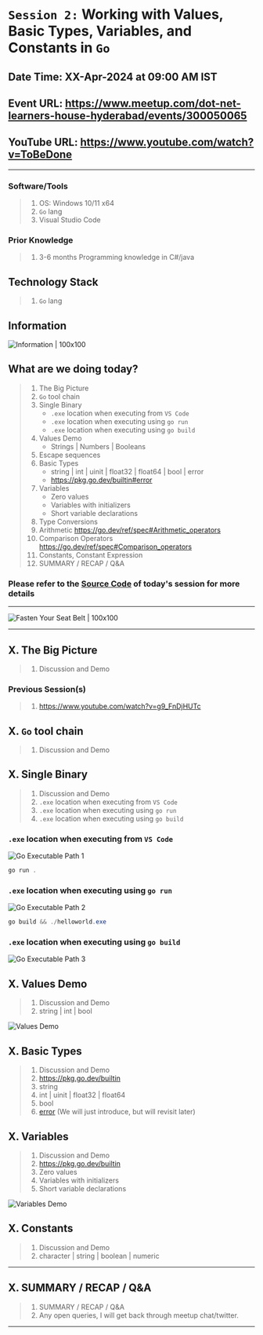 # `Session 2:` Working with Values, Basic Types, Variables, and Constants in `Go`

## Date Time: XX-Apr-2024 at 09:00 AM IST

## Event URL: <https://www.meetup.com/dot-net-learners-house-hyderabad/events/300050065>

## YouTube URL: <https://www.youtube.com/watch?v=ToBeDone>

<!-- ![Viswanatha Swamy P K |150x150](../images/S1/ViswanathaSwamyPK.PNG) -->

---

### Software/Tools

> 1. OS: Windows 10/11 x64
> 1. `Go` lang
> 1. Visual Studio Code

### Prior Knowledge

> 1. 3-6 months Programming knowledge in C#/java

## Technology Stack

> 1. `Go` lang

## Information

![Information | 100x100](../images/Information.PNG)

## What are we doing today?

> 1. The Big Picture
> 1. `Go` tool chain
> 1. Single Binary
>    - `.exe` location when executing from `VS Code`
>    - `.exe` location when executing using `go run`
>    - `.exe` location when executing using `go build`
> 1. Values Demo
>    - Strings | Numbers | Booleans
> 1. Escape sequences
> 1. Basic Types
>    - string | int | uinit | float32 | float64 | bool | error
>    - <https://pkg.go.dev/builtin#error>
> 1. Variables
>    - Zero values
>    - Variables with initializers
>    - Short variable declarations
> 1. Type Conversions
> 1. Arithmetic <https://go.dev/ref/spec#Arithmetic_operators>
> 1. Comparison Operators <https://go.dev/ref/spec#Comparison_operators>
> 1. Constants, Constant Expression
> 1. SUMMARY / RECAP / Q&A

### Please refer to the [**Source Code**](https://github.com/ViswanathaSwamy-PK-TechSkillz-Academy/learn-go-lang/tree/main/src/S2) of today's session for more details

---

![Fasten Your Seat Belt | 100x100](../images/SeatBelt.PNG)

---

## X. The Big Picture

> 1. Discussion and Demo

### Previous Session(s)

> 1. <https://www.youtube.com/watch?v=g9_FnDjHUTc>

## X. `Go` tool chain

> 1. Discussion and Demo

## X. Single Binary

> 1. Discussion and Demo
> 1. `.exe` location when executing from `VS Code`
> 1. `.exe` location when executing using `go run`
> 1. `.exe` location when executing using `go build`

### `.exe` location when executing from `VS Code`

![Go Executable Path 1](../images/S2/Executable_Path_1.PNG)

```powershell
go run .
```

### `.exe` location when executing using `go run`

![Go Executable Path 2](../images/S2/Executable_Path_2.PNG)

```powershell
go build && ./helloworld.exe
```

### `.exe` location when executing using `go build`

![Go Executable Path 3](../images/S2/Executable_Path_3.PNG)

## X. Values Demo

> 1. Discussion and Demo
> 1. string | int | bool

![Values Demo](../images/S2/Values_Demo.PNG)

## X. Basic Types

> 1. Discussion and Demo
> 1. <https://pkg.go.dev/builtin>
> 1. string
> 1. int | uinit | float32 | float64
> 1. bool
> 1. [error](https://pkg.go.dev/builtin#error) (We will just introduce, but will revisit later)

## X. Variables

> 1. Discussion and Demo
> 1. <https://pkg.go.dev/builtin>
> 1. Zero values
> 1. Variables with initializers
> 1. Short variable declarations

![Variables Demo](../images/S2/Variables_Demo.PNG)

## X. Constants

> 1. Discussion and Demo
> 1. character | string | boolean | numeric

---

## X. SUMMARY / RECAP / Q&A

> 1. SUMMARY / RECAP / Q&A
> 2. Any open queries, I will get back through meetup chat/twitter.

---
